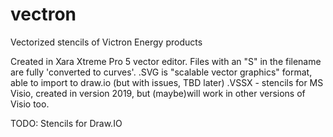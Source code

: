 # vectron
Vectorized stencils of Victron Energy products

Created in Xara Xtreme Pro 5 vector editor.
Files with an "S" in the filename are fully 'converted to curves'.
.SVG is "scalable vector graphics" format, able to import to draw.io (but with issues, TBD later)
.VSSX - stencils for MS Visio, created in version 2019, but (maybe)will work in other versions of Visio too.

TODO: Stencils for Draw.IO
